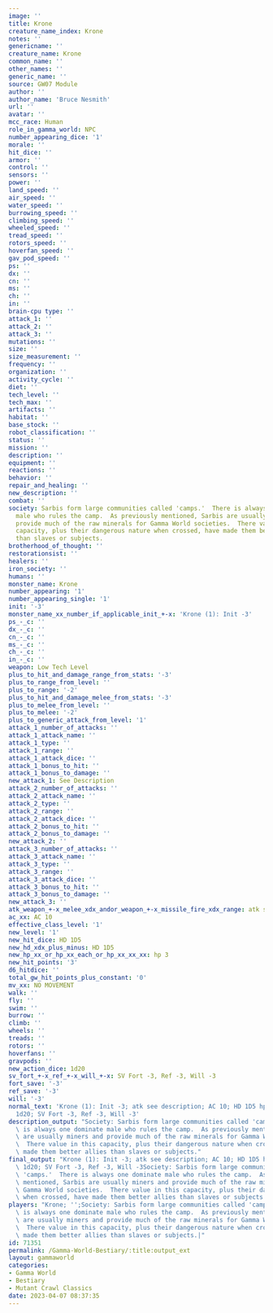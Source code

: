 ```yaml
---
image: ''
title: Krone
creature_name_index: Krone
notes: ''
genericname: ''
creature_name: Krone
common_name: ''
other_names: ''
generic_name: ''
source: GW07 Module
author: ''
author_name: 'Bruce Nesmith'
url: ''
avatar: ''
mcc_race: Human
role_in_gamma_world: NPC
number_appearing_dice: '1'
morale: ''
hit_dice: ''
armor: ''
control: ''
sensors: ''
power: ''
land_speed: ''
air_speed: ''
water_speed: ''
burrowing_speed: ''
climbing_speed: ''
wheeled_speed: ''
tread_speed: ''
rotors_speed: ''
hoverfan_speed: ''
gav_pod_speed: ''
ps: ''
dx: ''
cn: ''
ms: ''
ch: ''
in: ''
brain-cpu type: ''
attack_1: ''
attack_2: ''
attack_3: ''
mutations: ''
size: ''
size_measurement: ''
frequency: ''
organization: ''
activity_cycle: ''
diet: ''
tech_level: ''
tech_max: ''
artifacts: ''
habitat: ''
base_stock: ''
robot_classification: ''
status: ''
mission: ''
description: ''
equipment: ''
reactions: ''
behavior: ''
repair_and_healing: ''
new_description: ''
combat: ''
society: Sarbis form large communities called 'camps.'  There is always one dominate
  male who rules the camp.  As previously mentioned, Sarbis are usually miners and
  provide much of the raw minerals for Gamma World societies.  There value in this
  capacity, plus their dangerous nature when crossed, have made them better allies
  than slaves or subjects.
brotherhood_of_thought: ''
restorationsist: ''
healers: ''
iron_society: ''
humans: ''
monster_name: Krone
number_appearing: '1'
number_appearing_single: '1'
init: '-3'
monster_name_xx_number_if_applicable_init_+-x: 'Krone (1): Init -3'
ps_-_c: ''
dx_-_c: ''
cn_-_c: ''
ms_-_c: ''
ch_-_c: ''
in_-_c: ''
weapon: Low Tech Level
plus_to_hit_and_damage_range_from_stats: '-3'
plus_to_range_from_level: ''
plus_to_range: '-2'
plus_to_hit_and_damage_melee_from_stats: '-3'
plus_to_melee_from_level: ''
plus_to_melee: '-2'
plus_to_generic_attack_from_level: '1'
attack_1_number_of_attacks: ''
attack_1_attack_name: ''
attack_1_type: ''
attack_1_range: ''
attack_1_attack_dice: ''
attack_1_bonus_to_hit: ''
attack_1_bonus_to_damage: ''
new_attack_1: See Description
attack_2_number_of_attacks: ''
attack_2_attack_name: ''
attack_2_type: ''
attack_2_range: ''
attack_2_attack_dice: ''
attack_2_bonus_to_hit: ''
attack_2_bonus_to_damage: ''
new_attack_2: ''
attack_3_number_of_attacks: ''
attack_3_attack_name: ''
attack_3_type: ''
attack_3_range: ''
attack_3_attack_dice: ''
attack_3_bonus_to_hit: ''
attack_3_bonus_to_damage: ''
new_attack_3: ''
atk_weapon_+-x_melee_xdx_andor_weapon_+-x_missile_fire_xdx_range: atk see description
ac_xx: AC 10
effective_class_level: '1'
new_level: '1'
new_hit_dice: HD 1D5
new_hd_xdx_plus_minus: HD 1D5
new_hp_xx_or_hp_xx_each_or_hp_xx_xx_xx: hp 3
new_hit_points: '3'
d6_hitdice: ''
total_gw_hit_points_plus_constant: '0'
mv_xx: NO MOVEMENT
walk: ''
fly: ''
swim: ''
burrow: ''
climb: ''
wheels: ''
treads: ''
rotors: ''
hoverfans: ''
gravpods: ''
new_action_dice: 1d20
sv_fort_+-x_ref_+-x_will_+-x: SV Fort -3, Ref -3, Will -3
fort_save: '-3'
ref_save: '-3'
will: '-3'
normal_text: 'Krone (1): Init -3; atk see description; AC 10; HD 1D5 hp 3; NO MOVEMENT;
  1d20; SV Fort -3, Ref -3, Will -3'
description_output: "Society: Sarbis form large communities called 'camps.'  There\
  \ is always one dominate male who rules the camp.  As previously mentioned, Sarbis\
  \ are usually miners and provide much of the raw minerals for Gamma World societies.\
  \  There value in this capacity, plus their dangerous nature when crossed, have\
  \ made them better allies than slaves or subjects."
final_output: "Krone (1): Init -3; atk see description; AC 10; HD 1D5 hp 3; NO MOVEMENT;\
  \ 1d20; SV Fort -3, Ref -3, Will -3Society: Sarbis form large communities called\
  \ 'camps.'  There is always one dominate male who rules the camp.  As previously\
  \ mentioned, Sarbis are usually miners and provide much of the raw minerals for\
  \ Gamma World societies.  There value in this capacity, plus their dangerous nature\
  \ when crossed, have made them better allies than slaves or subjects."
players: "Krone; '';Society: Sarbis form large communities called 'camps.'  There\
  \ is always one dominate male who rules the camp.  As previously mentioned, Sarbis\
  \ are usually miners and provide much of the raw minerals for Gamma World societies.\
  \  There value in this capacity, plus their dangerous nature when crossed, have\
  \ made them better allies than slaves or subjects.|"
id: 71351
permalink: /Gamma-World-Bestiary/:title:output_ext
layout: gammaworld
categories:
- Gamma World
- Bestiary
- Mutant Crawl Classics
date: 2023-04-07 08:37:35
---
```

